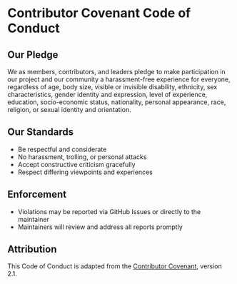 # Contributor Covenant Code of Conduct

## Our Pledge
We as members, contributors, and leaders pledge to make participation in our project and our community a harassment-free experience for everyone, regardless of age, body size, visible or invisible disability, ethnicity, sex characteristics, gender identity and expression, level of experience, education, socio-economic status, nationality, personal appearance, race, religion, or sexual identity and orientation.

## Our Standards
- Be respectful and considerate
- No harassment, trolling, or personal attacks
- Accept constructive criticism gracefully
- Respect differing viewpoints and experiences

## Enforcement
- Violations may be reported via GitHub Issues or directly to the maintainer
- Maintainers will review and address all reports promptly

## Attribution
This Code of Conduct is adapted from the [Contributor Covenant](https://www.contributor-covenant.org/), version 2.1.
